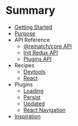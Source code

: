 # Summary

* [Getting Started](README.md#getting-started)
* [Purpose](./docs/purpose.md)
* API Reference
  * [@rematch/core API](./docs/api.md)
  * [Init Redux API](./docs/reduxApi.md)
  * [Plugins API](./docs/pluginsApi.md)
* Recipes
  * [Devtools](./docs/recipes/devtools.md)
  * [React](./docs/recipes/react.md)
* Plugins
  * [Loading](./plugins/loading/README.md)
  * [Persist](./plugins/persist/README.md)
  * [Updated](./plugin/updated/README.md)
  * [React Navigation](./plugins/react-navigation/README.md)
* [Inspiration](./docs/inspiration.md)